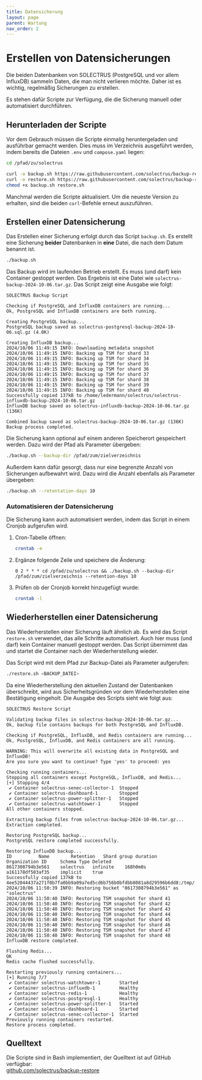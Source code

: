 ```yaml
---
title: Datensicherung
layout: page
parent: Wartung
nav_order: 2
---
```


# Erstellen von Datensicherungen

Die beiden Datenbanken von SOLECTRUS (PostgreSQL und vor allem InfluxDB) sammeln Daten, die man nicht verlieren möchte. Daher ist es wichtig, regelmäßig Sicherungen zu erstellen.

Es stehen dafür Scripte zur Verfügung, die die Sicherung manuell oder automatisiert durchführen.

## Herunterladen der Scripte

Vor dem Gebrauch müssen die Scripte einmalig heruntergeladen und ausführbar gemacht werden. Dies muss im Verzeichnis ausgeführt werden, indem bereits die Dateien `.env` und `compose.yaml` liegen:

```bash
cd /pfad/zu/solectrus

curl -o backup.sh https://raw.githubusercontent.com/solectrus/backup-restore/refs/heads/main/backup.sh
curl -o restore.sh https://raw.githubusercontent.com/solectrus/backup-restore/refs/heads/main/restore.sh
chmod +x backup.sh restore.sh
```

Manchmal werden die Scripte aktualisiert. Um die neueste Version zu erhalten, sind die beiden `curl`-Befehle erneut auszuführen.

## Erstellen einer Datensicherung

Das Erstellen einer Sicherung erfolgt durch das Script `backup.sh`. Es erstellt eine Sicherung **beider** Datenbanken in **eine** Datei, die nach dem Datum benannt ist.

```bash
./backup.sh
```

Das Backup wird im laufenden Betrieb erstellt. Es muss (und darf) kein Container gestoppt werden. Das Ergebnis ist eine Datei wie `solectrus-backup-2024-10-06.tar.gz`. Das Script zeigt eine Ausgabe wie folgt:

```plaintext
SOLECTRUS Backup Script

Checking if PostgreSQL and InfluxDB containers are running...
Ok, PostgreSQL and InfluxDB containers are both running.

Creating PostgreSQL backup...
PostgreSQL backup saved as solectrus-postgresql-backup-2024-10-06.sql.gz (4.0K)

Creating InfluxDB backup...
2024/10/06 11:49:15 INFO: Downloading metadata snapshot
2024/10/06 11:49:15 INFO: Backing up TSM for shard 33
2024/10/06 11:49:15 INFO: Backing up TSM for shard 34
2024/10/06 11:49:15 INFO: Backing up TSM for shard 35
2024/10/06 11:49:15 INFO: Backing up TSM for shard 36
2024/10/06 11:49:15 INFO: Backing up TSM for shard 37
2024/10/06 11:49:15 INFO: Backing up TSM for shard 38
2024/10/06 11:49:15 INFO: Backing up TSM for shard 39
2024/10/06 11:49:15 INFO: Backing up TSM for shard 40
Successfully copied 137kB to /home/ledermann/solectrus/solectrus-influxdb-backup-2024-10-06.tar.gz
InfluxDB backup saved as solectrus-influxdb-backup-2024-10-06.tar.gz (136K)

Combined backup saved as solectrus-backup-2024-10-06.tar.gz (136K)
Backup process completed.
```

Die Sicherung kann optional auf einem anderen Speicherort gespeichert werden. Dazu wird der Pfad als Parameter übergeben:

```bash
./backup.sh --backup-dir /pfad/zum/zielverzeichnis
```

Außerdem kann dafür gesorgt, dass nur eine begrenzte Anzahl von Sicherungen aufbewahrt wird. Dazu wird die Anzahl ebenfalls als Parameter übergeben:

```bash
./backup.sh --retentation-days 10
```

### Automatisieren der Datensicherung

Die Sicherung kann auch automatisiert werden, indem das Script in einem Cronjob aufgerufen wird.

1. Cron-Tabelle öffnen:

   ```bash
   crontab -e
   ```

2. Ergänze folgende Zeile und speichere die Änderung:

   ```
   0 2 * * * cd /pfad/zu/solectrus && ./backup.sh --backup-dir /pfad/zum/zielverzeichnis --retention-days 10
   ```

3. Prüfen ob der Cronjob korrekt hinzugefügt wurde:

   ```bash
   crontab -l
   ```

## Wiederherstellen einer Datensicherung

Das Wiederherstellen einer Sicherung läuft ähnlich ab. Es wird das Script `restore.sh` verwendet, das alle Schritte automatisiert. Auch hier muss (und darf) kein Container manuell gestoppt werden. Das Script übernimmt das und startet die Container nach der Wiederherstellung wieder.

Das Script wird mit dem Pfad zur Backup-Datei als Parameter aufgerufen:

```bash
./restore.sh <BACKUP_DATEI>
```

Da eine Wiederherstellung den aktuellen Zustand der Datenbanken überschreibt, wird aus Sicherheitsgründen vor dem Wiederherstellen eine Bestätigung eingeholt. Die Ausgabe des Scripts sieht wie folgt aus:

```plaintext
SOLECTRUS Restore Script

Validating backup files in solectrus-backup-2024-10-06.tar.gz...
Ok, backup file contains backups for both PostgreSQL and InfluxDB.

Checking if PostgreSQL, InfluxDB, and Redis containers are running...
Ok, PostgreSQL, InfluxDB, and Redis containers are all running.

WARNING: This will overwrite all existing data in PostgreSQL and InfluxDB!
Are you sure you want to continue? Type 'yes' to proceed: yes

Checking running containers...
Stopping all containers except PostgreSQL, InfluxDB, and Redis...
[+] Stopping 4/4
 ✔ Container solectrus-senec-collector-1  Stopped
 ✔ Container solectrus-dashboard-1        Stopped
 ✔ Container solectrus-power-splitter-1   Stopped
 ✔ Container solectrus-watchtower-1       Stopped
All other containers stopped.

Extracting backup files from solectrus-backup-2024-10-06.tar.gz...
Extraction completed.

Restoring PostgreSQL backup...
PostgreSQL restore completed successfully.

Restoring InfluxDB backup...
ID			Name		Retention	Shard group duration	Organization ID		Schema Type	Deleted
8617308794b3e561	solectrus	infinite	168h0m0s		a161178df503af35	implicit	true
Successfully copied 137kB to 4ee52044437a271f0b7fa0bb9a09a7ed5cd6b756b0bfdbb8081a8d29596b6dd8:/tmp/
2024/10/06 11:50:39 INFO: Restoring bucket "8617308794b3e561" as "solectrus"
2024/10/06 11:50:40 INFO: Restoring TSM snapshot for shard 41
2024/10/06 11:50:40 INFO: Restoring TSM snapshot for shard 42
2024/10/06 11:50:40 INFO: Restoring TSM snapshot for shard 43
2024/10/06 11:50:40 INFO: Restoring TSM snapshot for shard 44
2024/10/06 11:50:40 INFO: Restoring TSM snapshot for shard 45
2024/10/06 11:50:40 INFO: Restoring TSM snapshot for shard 46
2024/10/06 11:50:40 INFO: Restoring TSM snapshot for shard 47
2024/10/06 11:50:40 INFO: Restoring TSM snapshot for shard 48
InfluxDB restore completed.

Flushing Redis...
OK
Redis cache flushed successfully.

Restarting previously running containers...
[+] Running 7/7
 ✔ Container solectrus-watchtower-1       Started
 ✔ Container solectrus-influxdb-1         Healthy
 ✔ Container solectrus-redis-1            Healthy
 ✔ Container solectrus-postgresql-1       Healthy
 ✔ Container solectrus-power-splitter-1   Started
 ✔ Container solectrus-dashboard-1        Started
 ✔ Container solectrus-senec-collector-1  Started
Previously running containers restarted.
Restore process completed.
```

## Quelltext

Die Scripte sind in Bash implementiert, der Quelltext ist auf GitHub verfügbar: \
[github.com/solectrus/backup-restore](https://github.com/solectrus/backup-restore)
